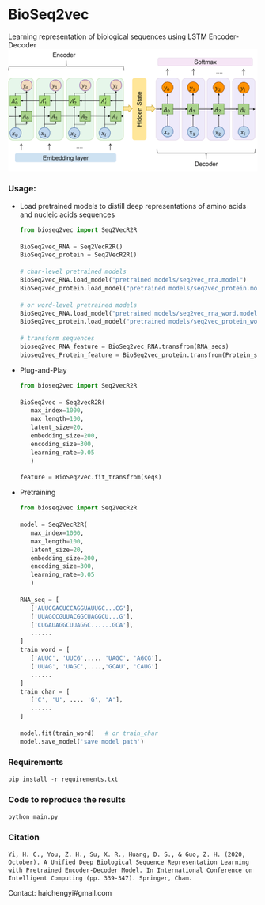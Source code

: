 # BioSeq2vec
Learning representation of biological sequences using LSTM Encoder-Decoder
![BioSeq2vec](bioseq2vec/img/model.png) 

### Usage:

* Load pretrained models to distill deep representations of amino acids and nucleic acids sequences

  ```python
  from bioseq2vec import Seq2VecR2R

  BioSeq2vec_RNA = Seq2VecR2R()
  BioSeq2vec_protein = Seq2VecR2R()

  # char-level pretrained models
  BioSeq2vec_RNA.load_model("pretrained models/seq2vec_rna.model")
  BioSeq2vec_protein.load_model("pretrained models/seq2vec_protein.model")

  # or word-level pretrained models
  BioSeq2vec_RNA.load_model("pretrained models/seq2vec_rna_word.model")
  BioSeq2vec_protein.load_model("pretrained models/seq2vec_protein_word.model")

  # transform sequences
  bioseq2vec_RNA_feature = BioSeq2vec_RNA.transfrom(RNA_seqs)
  bioseq2vec_Protein_feature = BioSeq2vec_protein.transfrom(Protein_seqs)
  ```
* Plug-and-Play
  
  ```python
  from bioseq2vec import Seq2vecR2R

  BioSeq2vec = Seq2vecR2R(
     max_index=1000,
     max_length=100,
     latent_size=20,
     embedding_size=200,
     encoding_size=300,
     learning_rate=0.05
     )

  feature = BioSeq2vec.fit_transfrom(seqs)
  ```
* Pretraining
  
  ```python
  from bioseq2vec import Seq2VecR2R

  model = Seq2VecR2R(
     max_index=1000,
     max_length=100,
     latent_size=20,
     embedding_size=200,
     encoding_size=300,
     learning_rate=0.05
     )

  RNA_seq = [
     ['AUUCGACUCCAGGUAUUGC...CG'],
     ['UUAGCCGUUACGGCUAGGCU...G'],
     ['CUGAUAGGCUUAGGC......GCA'], 
     ......
  ]
  train_word = [
     ['AUUC', 'UUCG',.... 'UAGC', 'AGCG'],
     ['UUAG', 'UAGC',....,'GCAU', 'CAUG']
     ......
  ]
  train_char = [
     ['C', 'U', .... 'G', 'A'],
     ......
  ]

  model.fit(train_word)   # or train_char
  model.save_model('save model path')
  ```

### Requirements

```python
pip install -r requirements.txt
```
### Code to reproduce the results
```python
python main.py
```
### Citation
```
Yi, H. C., You, Z. H., Su, X. R., Huang, D. S., & Guo, Z. H. (2020, October). A Unified Deep Biological Sequence Representation Learning with Pretrained Encoder-Decoder Model. In International Conference on Intelligent Computing (pp. 339-347). Springer, Cham.
```
Contact: haichengyi#gmail.com
